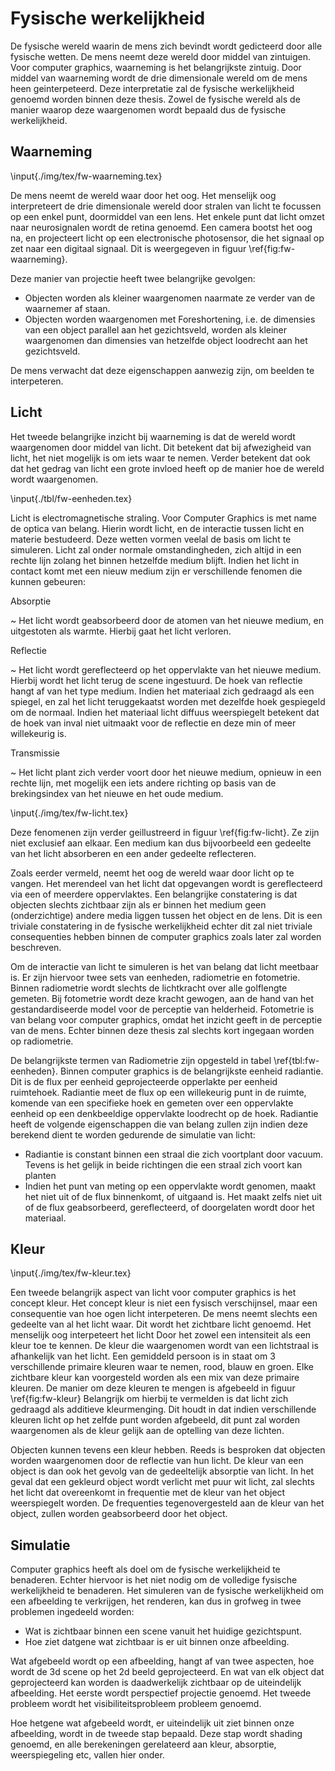 # Fysische werkelijkheid

De fysische wereld waarin de mens zich bevindt wordt gedicteerd door alle 
fysische wetten. De mens neemt deze wereld door middel van zintuigen. Voor 
computer graphics, waarneming is het belangrijkste zintuig. Door middel van 
waarneming wordt de drie dimensionale wereld om de mens heen geinterpeteerd. 
Deze interpretatie zal de fysische werkelijkheid genoemd worden binnen deze 
thesis. Zowel de fysische wereld als de manier waarop deze waargenomen wordt
bepaald dus de fysische werkelijkheid.  

## Waarneming

\input{./img/tex/fw-waarneming.tex}

De mens neemt de wereld waar door het oog. Het menselijk oog interpreteert de
drie dimensionale wereld door stralen van licht te focussen op een enkel punt, 
doormiddel van een lens. Het enkele punt dat licht omzet naar neurosignalen 
wordt de retina genoemd. Een camera bootst het oog na, en projecteert 
licht op een electronische photosensor, die het signaal op zet naar een 
digitaal signaal. Dit is weergegeven in figuur \ref{fig:fw-waarneming}.  

Deze manier van projectie heeft twee belangrijke gevolgen:  

* Objecten worden als kleiner waargenomen naarmate ze verder van de waarnemer af
  staan.  
* Objecten worden waargenomen met Foreshortening, i.e. de dimensies van een 
  object parallel aan het gezichtsveld, worden als kleiner waargenomen dan 
  dimensies van hetzelfde object loodrecht aan het gezichtsveld.  
  
De mens verwacht dat deze eigenschappen aanwezig zijn, om beelden te 
interpeteren. 

## Licht

Het tweede belangrijke inzicht bij waarneming is dat de wereld wordt waargenomen
door middel van licht. Dit betekent dat bij afwezigheid van licht, het niet
mogelijk is om iets waar te nemen. Verder betekent dat ook dat het gedrag van
licht een grote invloed heeft op de manier hoe de wereld wordt waargenomen.  

\input{./tbl/fw-eenheden.tex}

Licht is electromagnetische straling. Voor Computer Graphics is met name de
optica van belang. Hierin wordt licht, en de interactie tussen licht en materie
bestudeerd. Deze wetten vormen veelal de basis om licht te simuleren. Licht zal
onder normale omstandingheden, zich altijd in een rechte lijn zolang het binnen
hetzelfde medium blijft. Indien het licht in contact komt met een nieuw medium
zijn er verschillende fenomen die kunnen gebeuren:

Absorptie

  ~  Het licht wordt geabsorbeerd door de atomen van het nieuwe medium, en 
     uitgestoten als warmte. Hierbij gaat het licht verloren.
  
Reflectie

  ~  Het licht wordt gereflecteerd op het oppervlakte van het nieuwe medium.
     Hierbij wordt het licht terug de scene ingestuurd. 
     De hoek van reflectie hangt af van het type medium. Indien het materiaal
     zich gedraagd als een spiegel, en zal het licht teruggekaatst worden 
     met dezelfde hoek gespiegeld om de normaal. 
     Indien het materiaal licht diffuus weerspiegelt betekent dat de hoek 
     van inval niet uitmaakt voor de reflectie en deze min of meer 
     willekeurig is. 
     
 Transmissie

  ~  Het licht plant zich verder voort door het nieuwe medium, opnieuw in een
     rechte lijn, met mogelijk een iets andere richting op basis van de 
     brekingsindex van het nieuwe en het oude medium.
    

\input{./img/tex/fw-licht.tex}

Deze fenomenen zijn verder geillustreerd in figuur \ref{fig:fw-licht}. Ze zijn 
niet exclusief aan elkaar. Een medium kan dus bijvoorbeeld een gedeelte van het
licht absorberen en een ander gedeelte reflecteren.  

Zoals eerder vermeld, neemt het oog de wereld waar door licht op te vangen.
Het merendeel van het licht dat opgevangen wordt is gereflecteerd via een of 
meerdere oppervlaktes. Een belangrijke constatering is dat objecten slechts 
zichtbaar zijn als er binnen het medium geen (onderzichtige) andere media liggen 
tussen het object en de lens. Dit is een triviale constatering in de fysische
werkelijkheid echter dit zal niet triviale consequenties hebben binnen de 
computer graphics zoals later zal worden beschreven.

Om de interactie van licht te simuleren is het van belang dat licht meetbaar is.
Er zijn hiervoor twee sets van eenheden, radiometrie en fotometrie. Binnen 
radiometrie wordt slechts de lichtkracht over alle golflengte gemeten. Bij 
fotometrie wordt deze kracht gewogen, aan de hand van het gestandardiseerde
model voor de perceptie van helderheid. Fotometrie is van belang voor computer 
graphics, omdat het inzicht geeft in de perceptie van de mens. Echter binnen 
deze thesis zal slechts kort ingegaan worden op radiometrie.  

De belangrijkste termen van Radiometrie zijn opgesteld in tabel 
\ref{tbl:fw-eenheden}. Binnen computer graphics is de belangrijkste eenheid 
radiantie. Dit is de  flux per eenheid geprojecteerde opperlakte per eenheid 
ruimtehoek. Radiantie meet de flux op een willekeurig punt in de ruimte, komende
van een specifieke hoek en gemeten over een oppervlakte eenheid op een 
denkbeeldige oppervlakte loodrecht op de hoek. Radiantie heeft de volgende 
eigenschappen die van belang zullen zijn indien deze berekend dient te worden 
gedurende de simulatie van licht:

* Radiantie is constant binnen een straal die zich voortplant door vacuum. 
  Tevens is het gelijk in beide richtingen die een straal zich voort kan planten
* Indien het punt van meting op een oppervlakte wordt genomen, maakt het niet 
  uit of de flux binnenkomt, of uitgaand is. Het maakt zelfs niet uit of de 
  flux geabsorbeerd, gereflecteerd, of doorgelaten wordt door het materiaal.

## Kleur

\input{./img/tex/fw-kleur.tex}

Een tweede belangrijk aspect van licht voor computer graphics is het concept 
kleur. Het concept kleur is niet een fysisch verschijnsel, maar een consequentie
van hoe ogen licht interpeteren. De mens neemt slechts een gedeelte van al het 
licht waar. Dit wordt het zichtbare licht genoemd. Het menselijk oog 
interpeteert het licht Door het zowel een intensiteit als een kleur toe te 
kennen. De kleur die waargenomen wordt van een lichtstraal is afhankelijk van 
het licht. Een gemiddeld persoon is in staat om 3 verschillende primaire kleuren 
waar te nemen, rood, blauw en groen. Elke zichtbare kleur kan voorgesteld worden
als een mix van deze primaire kleuren. De manier om deze kleuren te mengen
is afgebeeld in figuur \ref{fig:fw-kleur} Belangrijk om hierbij te vermelden is 
dat licht zich gedraagd als additieve kleurmenging. Dit houdt in dat indien 
verschillende kleuren licht op het zelfde punt worden afgebeeld, dit punt zal 
worden waargenomen als de kleur gelijk aan de optelling van deze lichten.  

Objecten kunnen tevens een kleur hebben. Reeds is besproken dat objecten worden
waargenomen door de reflectie van hun licht. De kleur van een object is dan ook
het gevolg van de gedeeltelijk absorptie van licht. In het geval dat een 
gekleurd object wordt verlicht met puur wit licht, zal slechts het licht dat 
overeenkomt in frequentie met de kleur van het object weerspiegelt worden. 
De frequenties tegenovergesteld aan de kleur van het object, zullen worden 
geabsorbeerd door het object.  

## Simulatie

Computer graphics heeft als doel om de fysische werkelijkheid te benaderen. 
Echter hiervoor is het niet nodig om de volledige fysische werkelijkheid te 
benaderen. Het simuleren van de fysische werkelijkheid om een afbeelding te 
verkrijgen, het renderen, kan dus in grofweg in twee problemen ingedeeld 
worden:  

* Wat is zichtbaar binnen een scene vanuit het huidige gezichtspunt.  
* Hoe ziet datgene wat zichtbaar is er uit binnen onze afbeelding.  

Wat afgebeeld wordt op een afbeelding, hangt af van twee aspecten, hoe wordt de 
3d scene op het 2d beeld geprojecteerd. En wat van elk object dat geprojecteerd 
kan worden is daadwerkelijk zichtbaar op de uiteindelijk afbeelding. Het eerste
wordt perspectief projectie genoemd. Het tweede probleem wordt het 
visibiliteitsprobleem probleem genoemd.  

Hoe hetgene wat afgebeeld wordt, er uiteindelijk uit ziet binnen onze 
afbeelding, wordt in de tweede stap bepaald. Deze stap wordt shading genoemd, 
en alle berekeningen gerelateerd aan kleur, absorptie, weerspiegeling etc, 
vallen hier onder.  

